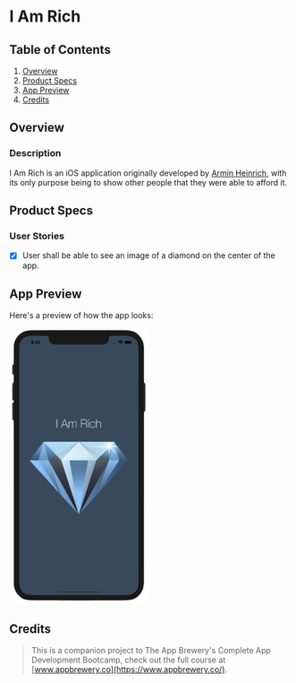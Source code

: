 # I Am Rich

## Table of Contents
1. [Overview](#Overview)
2. [Product Specs](#Product-Specs)
3. [App Preview](#App-Preview)
4. [Credits](#Credits)

## Overview
### Description

I Am Rich is an iOS application originally developed by [Armin Heinrich](https://en.wikipedia.org/wiki/I_Am_Rich), with its only purpose being to show other people that they were able to afford it.

## Product Specs
### User Stories

- [X] User shall be able to see an image of a diamond on the center of the app.

## App Preview

Here's a preview of how the app looks:

<img src="https://raw.githubusercontent.com/py415/app-resources/master/ios/ios-i-am-rich.png" width="250" />

## Credits

>This is a companion project to The App Brewery's Complete App Development Bootcamp, check out the full course at [www.appbrewery.co](https://www.appbrewery.co/).
